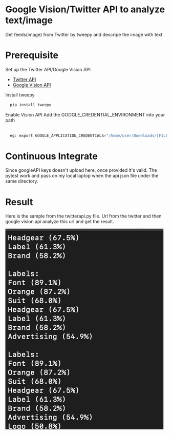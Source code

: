 # Google Vision/Twitter API to analyze text/image
Get feeds(image) from Twitter by tweepy and descripe the image with text

# Prerequisite
Set up the Twitter API/Google Vision API
- [Twitter API](https://developer.twitter.com/en/apps)
- [Google Vision API](https://cloud.google.com/vision/docs/quickstart-cli?hl=en)

Install tweepy
```python
  pip install tweepy
  ```
Enable Vision API
Add the GOOGLE_CREDENTIAL_ENVIRONMENT into your path
```python

  eg: export GOOGLE_APPLICATION_CREDENTIALS="/home/user/Downloads/[FILE_NAME].json"
  ```
# Continuous Integrate
Since googleAPI keys doesn't upload here, once provided it's valid. The pytest work and pass on my local laptop when the api json file under the same directory.

# Result
Here is the sample from the twitterapi.py file. Url from the twitter and then google vision api analyze this url and get the result.

![result_image](https://github.com/BUEC500C1/twitter-summarizer-Jie1995tbc/blob/master/getURLandVisionResult.png)

